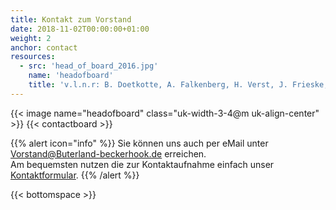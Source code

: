 ```yaml
---
title: Kontakt zum Vorstand
date: 2018-11-02T00:00:00+01:00
weight: 2
anchor: contact
resources:
  - src: 'head_of_board_2016.jpg'
    name: 'headofboard'
    title: 'v.l.n.r: B. Doetkotte, A. Falkenberg, H. Verst, J. Frieske, G. Lübbers'
---
```


{{< image name="headofboard" class="uk-width-3-4@m uk-align-center" >}}
{{< contactboard >}}

{{% alert icon="info" %}}
Sie können uns auch per eMail unter 
[Vorstand@Buterland-beckerhook.de](mailto:Vorstand@Buterland-beckerhook.de) erreichen.    
Am bequemsten nutzen die zur Kontaktaufnahme einfach unser [Kontaktformular](/contact).
{{% /alert %}}

{{< bottomspace >}}
